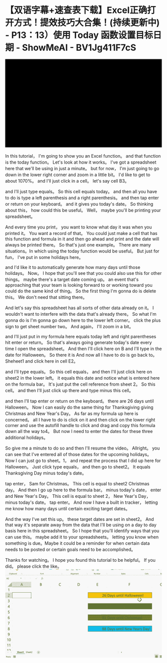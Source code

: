 # 【双语字幕+速查表下载】Excel正确打开方式！提效技巧大合集！(持续更新中) - P13：13）使用 Today 函数设置目标日期 - ShowMeAI - BV1Jg411F7cS

![](img/d8974f7ce33cfe5ad17d3a61064b8aa3_0.png)

In this tutorial， I'm going to show you an Excel function。 and that function is the today function。 Let's look at how it works。 I've got a spreadsheet here that we'll be using in just a minute。 but for now， I'm just going to go down in the lower right corner and zoom in a little bit。 I'd like to get to about 1070%。 and I'll just click in a cell。 let's say cell B3。

 and I'll just type equals。 So this cell equals today。 and then all you have to do is type a left parenthesis and a right parenthesis。 and then tap enter or return on your keyboard。 and it gives you today's date。 So thinking about this， how could this be useful。 Well， maybe you'll be printing your spreadsheet。

 And every time you print， you want to know what day it was when you printed it。 You want a record of that。 You could just make a cell that has this function and formula in it and then go ahead and print and the date will always be printed there。 So that's just one example。 There are many situations。In which using the today function would be useful。 But just for fun， I've put in some holidays here。

 and I'd like it to automatically generate how many days until those holidays。 Now。 I hope that you'll see that you could also use this for other things。 maybe there's a target date coming up。 an event that's approaching that your team is looking forward to or working toward you could do the same kind of thing。 So the first thing I'm gonna do is delete this。 We don't need that sitting there。

 And let's say this spreadsheet has all sorts of other data already on it。 I wouldn't want to interfere with the data that's already there。 So what I'm gonna do is I'm gonna go down here to the lower left corner。 click the plus sign to get sheet number two。 And again， I'll zoom in a bit。

 and I'll just put in my formula here equals today left and right parentheses hit enter or return。 So that's always going generate today's date every time I open the spreadsheet。 And then I'll click here on B and I'll type in the date for Halloween。 So there it is And now all I have to do is go back to。Sheheet1 and click here in cell E2。

 and I'll type equals。 So this cell equals， and then I'll just click here on sheet2 in the lower left。 it equals this date and notice what is entered here on the formula bar。 It's just put the cell reference from sheet 2。 So this cell。 and then I'll just click up there and type minus this cell。

 and then I'll tap enter or return on the keyboard。 there are 26 days until Halloween。 Now I can easily do the same thing for Thanksgiving giving Christmas and New Year's Day。 As far as my formula up here is concerned。 all I have to do is click on it and then click on the lower right corner and use the autofill handle to click and drag and copy this formula down all the way to4。 But now I need to enter the dates for these three additional holidays。

 So give me a minute to do so and then I'll resume the video。 Allright。 you can see that I've entered all of those dates for the upcoming holidays。 Now I can just go to sheet。1， and repeat the process that I did up here for Halloween。 Just click type equals， and then go to sheet2。 It equals Thanksgiving Day minus today's date。

 tap enter， Sam for Christmas。 This cell is equal to sheet2 Christmas day。 And then I go up here to the formula bar。 minus today's date， enter and New Year's Day。 This cell is equal to sheet 2， New Year's Day， minus today's date。 tap enter。 And now I have a built in tracker， letting me know how many days until certain exciting target dates。

 And the way I've set this up。 these target dates are set in sheet2。 And that way it's separate away from the data that I'll be using on a day to day basis here in this spreadsheet。 So I hope that you'll identify ways that you can use this。 maybe add it to your spreadsheets。 letting you know when something is due。Maybe it could be a reminder for when certain data needs to be posted or certain goals need to be accomplished。

 Thanks for watching。 I hope you found this tutorial to be helpful。 If you did。 please click the like。![](img/d8974f7ce33cfe5ad17d3a61064b8aa3_2.png)